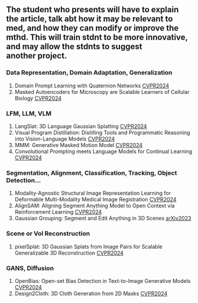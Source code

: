

## The student who presents will have to explain the article, talk abt how it may be relevant to med, and how they can modify or improve the mthd. This will train stdnt to be more innovative, and may allow the stdnts to suggest another project.

### Data Representation, Domain Adaptation, Generalization
1. Domain Prompt Learning with Quaternion Networks [CVPR2024](https://openaccess.thecvf.com/content/CVPR2024/papers/Cao_Domain_Prompt_Learning_with_Quaternion_Networks_CVPR_2024_paper.pdf)
2. Masked Autoencoders for Microscopy are Scalable Learners of Cellular Biology [CVPR2024](https://arxiv.org/pdf/2404.10242)

### LFM, LLM, VLM
1. LangSlat: 3D Language Gaussian Splatting [CVPR2024](https://openaccess.thecvf.com/content/CVPR2024/papers/Qin_LangSplat_3D_Language_Gaussian_Splatting_CVPR_2024_paper.pdf)
2. Visual Program Distillation: Distilling Tools and Programmatic Reasoning into Vision-Language Models [CVPR2024](https://openaccess.thecvf.com/content/CVPR2024/papers/Hu_Visual_Program_Distillation_Distilling_Tools_and_Programmatic_Reasoning_into_Vision-Language_CVPR_2024_paper.pdf)
3. MMM: Generative Masked Motion Model [CVPR2024](https://openaccess.thecvf.com/content/CVPR2024/papers/Pinyoanuntapong_MMM_Generative_Masked_Motion_Model_CVPR_2024_paper.pdf)
4. Convolutional Prompting meets Language Models for Continual Learning [CVPR2024](https://arxiv.org/pdf/2403.20317)

### Segmentation, Alignment, Classification, Tracking, Object Detection...
1. Modality-Agnostic Structural Image Representation Learning for Deformable Multi-Modality Medical Image Registration [CVPR2024](https://openaccess.thecvf.com/content/CVPR2024/papers/Mok_Modality-Agnostic_Structural_Image_Representation_Learning_for_Deformable_Multi-Modality_Medical_Image_CVPR_2024_paper.pdf)
2. AlignSAM: Aligning Segment Anything Model to Open Context via Reinforcement Learning [CVPR2024](https://openaccess.thecvf.com/content/CVPR2024/papers/Huang_AlignSAM_Aligning_Segment_Anything_Model_to_Open_Context_via_Reinforcement_CVPR_2024_paper.pdf)
3. Gaussian Grouping: Segment and Edit Anything in 3D Scenes [arXiv2023](https://arxiv.org/pdf/2312.00732)

### Scene or Vol Reconstruction
1. pixelSplat: 3D Gaussian Splats from Image Pairs for Scalable Generalizable 3D Reconstruction [CVPR2024](https://openaccess.thecvf.com/content/CVPR2024/papers/Charatan_pixelSplat_3D_Gaussian_Splats_from_Image_Pairs_for_Scalable_Generalizable_CVPR_2024_paper.pdf)

### GANS, Diffusion
1. OpenBias: Open-set Bias Detection in Text-to-Image Generative Models [CVPR2024](https://openaccess.thecvf.com/content/CVPR2024/papers/DInca_OpenBias_Open-set_Bias_Detection_in_Text-to-Image_Generative_Models_CVPR_2024_paper.pdf)
2. Design2Cloth: 3D Cloth Generation from 2D Masks [CVPR2024](https://openaccess.thecvf.com/content/CVPR2024/papers/Zheng_Design2Cloth_3D_Cloth_Generation_from_2D_Masks_CVPR_2024_paper.pdf)
